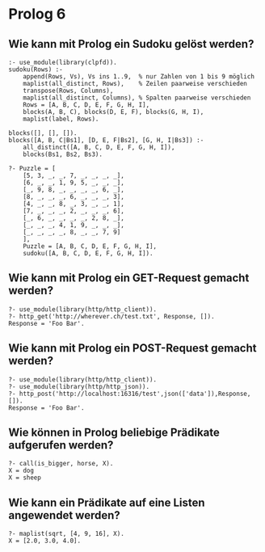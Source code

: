 # Prolog 6

## Wie kann mit Prolog ein Sudoku gelöst werden?
```
:- use_module(library(clpfd)).
sudoku(Rows) :-
    append(Rows, Vs), Vs ins 1..9,  % nur Zahlen von 1 bis 9 möglich
    maplist(all_distinct, Rows),    % Zeilen paarweise verschieden
    transpose(Rows, Columns),
    maplist(all_distinct, Columns), % Spalten paarweise verschieden
    Rows = [A, B, C, D, E, F, G, H, I],
    blocks(A, B, C), blocks(D, E, F), blocks(G, H, I),
    maplist(label, Rows).

blocks([], [], []).
blocks([A, B, C|Bs1], [D, E, F|Bs2], [G, H, I|Bs3]) :-
    all_distinct([A, B, C, D, E, F, G, H, I]),
    blocks(Bs1, Bs2, Bs3).

?- Puzzle = [
    [5, 3, _, _, 7, _, _, _, _],
    [6, _, _, 1, 9, 5, _, _, _],
    [_, 9, 8, _, _, _, _, 6, _],
    [8, _, _, _, 6, _, _, _, 3],
    [4, _, _, 8, _, 3, _, _, 1],
    [7, _, _, _, 2, _, _, _, 6],
    [_, 6, _, _, _, _, 2, 8, _],
    [_, _, _, 4, 1, 9, _, _, _],
    [_, _, _, _, 8, _, _, 7, 9]
    ],
    Puzzle = [A, B, C, D, E, F, G, H, I],
    sudoku([A, B, C, D, E, F, G, H, I]).
```

## Wie kann mit Prolog ein GET-Request gemacht werden?
```
?- use_module(library(http/http_client)).
?- http_get('http://wherever.ch/test.txt', Response, []).
Response = 'Foo Bar'.
```

## Wie kann mit Prolog ein POST-Request gemacht werden?
```
?- use_module(library(http/http_client)).
?- use_module(library(http/http_json)).
?- http_post('http://localhost:16316/test',json(['data']),Response,[]).
Response = 'Foo Bar'.
```

## Wie können in Prolog beliebige Prädikate aufgerufen werden?
```
?- call(is_bigger, horse, X).
X = dog
X = sheep
```

## Wie kann ein Prädikate auf eine Listen angewendet werden?
```
?- maplist(sqrt, [4, 9, 16], X).
X = [2.0, 3.0, 4.0].
```

